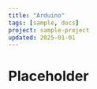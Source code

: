 ```yaml
---
title: "Arduino"
tags: [sample, docs]
project: sample-project
updated: 2025-01-01
---
```


# Placeholder
